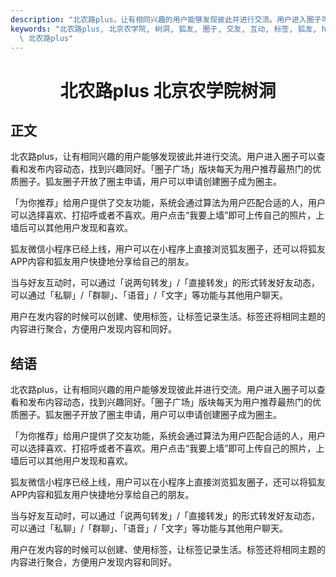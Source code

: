 ```yaml
---
description: "北农路plus，让有相同兴趣的用户能够发现彼此并进行交流。用户进入圈子可以查看和发布内容动态，找到兴趣同好。「圈子广场」版块每天为用户推荐最热门的优质圈子。狐友圈子开放了圈主申请，用户可以申请创建圈子成为圈主。"
keywords: "北农路plus, 北京农学院, 树洞, 狐友, 圈子, 交友, 互动, 标签, 狐友, huyou, sohu.com, BUA, BUAPlus, 北京农学院,\
  \ 北农路plus"
---
```

# <center>北农路plus 北京农学院树洞</center>

## 正文

北农路plus，让有相同兴趣的用户能够发现彼此并进行交流。用户进入圈子可以查看和发布内容动态，找到兴趣同好。「圈子广场」版块每天为用户推荐最热门的优质圈子。狐友圈子开放了圈主申请，用户可以申请创建圈子成为圈主。

「为你推荐」给用户提供了交友功能，系统会通过算法为用户匹配合适的人，用户可以选择喜欢、打招呼或者不喜欢。用户点击“我要上墙”即可上传自己的照片，上墙后可以其他用户发现和喜欢。

狐友微信小程序已经上线，用户可以在小程序上直接浏览狐友圈子，还可以将狐友APP内容和狐友用户快捷地分享给自己的朋友。

当与好友互动时，可以通过「说两句转发」/「直接转发」的形式转发好友动态，可以通过「私聊」/「群聊」、「语音」/「文字」等功能与其他用户聊天。

用户在发内容的时候可以创建、使用标签，让标签记录生活。标签还将相同主题的内容进行聚合，方便用户发现内容和同好。

## 结语

北农路plus，让有相同兴趣的用户能够发现彼此并进行交流。用户进入圈子可以查看和发布内容动态，找到兴趣同好。「圈子广场」版块每天为用户推荐最热门的优质圈子。狐友圈子开放了圈主申请，用户可以申请创建圈子成为圈主。

「为你推荐」给用户提供了交友功能，系统会通过算法为用户匹配合适的人，用户可以选择喜欢、打招呼或者不喜欢。用户点击“我要上墙”即可上传自己的照片，上墙后可以其他用户发现和喜欢。

狐友微信小程序已经上线，用户可以在小程序上直接浏览狐友圈子，还可以将狐友APP内容和狐友用户快捷地分享给自己的朋友。

当与好友互动时，可以通过「说两句转发」/「直接转发」的形式转发好友动态，可以通过「私聊」/「群聊」、「语音」/「文字」等功能与其他用户聊天。

用户在发内容的时候可以创建、使用标签，让标签记录生活。标签还将相同主题的内容进行聚合，方便用户发现内容和同好。

